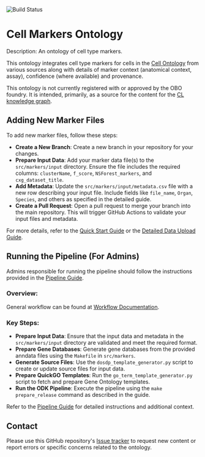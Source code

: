 
![Build Status](https://github.com/Cellular-Semantics/CellMark/actions/workflows/qc.yml/badge.svg)
# Cell Markers Ontology

Description: An ontology of cell type markers.

This ontology integrates cell type markers for cells in the [Cell Ontology](https://github.com/obophenotype/cell-ontology) from various sources along with details of marker context (anatomical context, assay), confidence (where available) and provenance.   

This ontology is not currently registered with or approved by the OBO foundry.  It is intended, primarily, as a source for the content for the [CL knowledge graph](https://github.com/Cellular-Semantics/CL_KG/).

## Adding New Marker Files

To add new marker files, follow these steps:

- **Create a New Branch**: Create a new branch in your repository for your changes.
- **Prepare Input Data**: Add your marker data file(s) to the `src/markers/input` directory. Ensure the file includes the required columns: `clusterName`, `f_score`, `NSForest_markers`, and `cxg_dataset_title`.
- **Add Metadata**: Update the `src/markers/input/metadata.csv` file with a new row describing your input file. Include fields like `file_name`, `Organ`, `Species`, and others as specified in the detailed guide.
- **Create a Pull Request**: Open a pull request to merge your branch into the main repository. This will trigger GitHub Actions to validate your input files and metadata.

For more details, refer to the [Quick Start Guide](docs/add_new_markers_quick.md) or the [Detailed Data Upload Guide](src/markers/input/README.md).

## Running the Pipeline (For Admins)

Admins responsible for running the pipeline should follow the instructions provided in the [Pipeline Guide](src/ontology/README-run-pipeline.md).

### Overview:

General workflow can be found at [Workflow Documentation](docs/pipeline_workflow.md).

### Key Steps:
- **Prepare Input Data**: Ensure that the input data and metadata in the `src/markers/input` directory are validated and meet the required format.
- **Prepare Gene Databases**: Generate gene databases from the provided anndata files using the `Makefile` in `src/markers`.
- **Generate Source Files**: Use the `dosdp_template_generator.py` script to create or update source files for input data.
- **Prepare QuickGO Templates**: Run the `go_term_template_generator.py` script to fetch and prepare Gene Ontology templates.
- **Run the ODK Pipeline**: Execute the pipeline using the `make prepare_release` command as described in the guide.

Refer to the [Pipeline Guide](src/ontology/README-run-pipeline.md) for detailed instructions and additional context.

## Contact

Please use this GitHub repository's [Issue tracker](https://github.com/Cellular-Semantics/CellMark/issues) to request new content or report errors or specific concerns related to the ontology.
